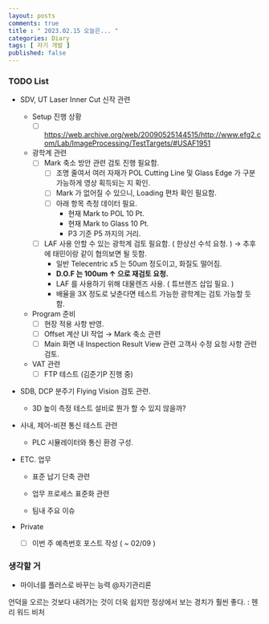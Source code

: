 ```yaml
---
layout: posts
comments: true
title : " 2023.02.15 오늘은... "
categories: Diary
tags: [ 자기 개발 ]
published: false
---
```


### TODO List
- SDV, UT Laser Inner Cut 신작 관련   

   - Setup 진행 상황
      - [ ] https://web.archive.org/web/20090525144515/http://www.efg2.com/Lab/ImageProcessing/TestTargets/#USAF1951

   - 광학계 관련
      - [ ] Mark 축소 방안 관련 검토 진행 필요함.
         - [ ] 조명 줄여서 여러 자재가 POL Cutting Line 및 Glass Edge 가 구분 가능하게 영상 획득되는 지 확인.
         - [ ] Mark 가 없어질 수 있으니, Loading 편차 확인 필요함.
         - [ ] 아래 항목 측정 데이터 필요.
            - 현재 Mark to POL 10 Pt.
            - 현재 Mark to Glass 10 Pt.
            - P3 기준 P5 까지의 거리.

      - [ ] LAF 사용 안할 수 있는 광학계 검토 필요함. ( 한상선 수석 요청. ) → 추후에 태민이랑 같이 협의보면 될 듯함.
         - 일반 Telecentric x5 는 50um 정도이고, 화질도 떨어짐.
         - **D.O.F 는 100um ↑ 으로 재검토 요청.**
         - LAF 를 사용하기 위해 대물렌즈 사용. ( 튜브렌즈 삽입 필요. )
         - 배율을 3X 정도로 낮춘다면 테스트 가능한 광학계는 검토 가능할 듯 함.

   - Program 준비
      - [ ] 현장 적용 사항 반영.
      - [ ] Offset 계산 UI 작업 → Mark 축소 관련 
      - [ ] Main 화면 내 Inspection Result View 관련 고객사 수정 요청 사항 관련 검토.
   
   - VAT 관련      
      - [ ] FTP 테스트 (김준기P 진행 중)

- SDB, DCP 분주기 Flying Vision 검토 관련.
   - 3D 높이 측정 테스트 설비로 뭔가 할 수 있지 않을까?

- 사내, 제어-비젼 통신 테스트 관련
   - PLC 시뮬레이터와 통신 환경 구성.

- ETC. 업무
   - 표준 납기 단축 관련
   
   - 업무 프로세스 표준화 관련

   - 팀내 주요 이슈

- Private
   - [ ] 이번 주 예측번호 포스트 작성 ( ~ 02/09 )

### 생각할 거

- 마이너를 플러스로 바꾸는 능력 @자기관리론

언덕을 오르는 것보다 내려가는 것이 더욱 쉽지만 정상에서 보는 경치가 훨씬 좋다.
 : 헨리 워드 비처